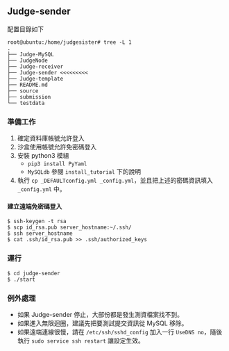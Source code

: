 ## Judge-sender ##

配置目錄如下

```
root@ubuntu:/home/judgesister# tree -L 1
.
├── Judge-MySQL
├── JudgeNode
├── Judge-receiver
├── Judge-sender <<<<<<<<< 
├── Judge-template
├── README.md
├── source
├── submission
└── testdata
```

### 準備工作 ###

1. 確定資料庫帳號允許登入
2. 沙盒使用帳號允許免密碼登入
3. 安裝 python3 模組
	* `pip3 install PyYaml`
	* `MySQLdb` 參閱 `install_tutorial` 下的說明
4. 執行 `cp _DEFAULTconfig.yml _config.yml`，並且把上述的密碼資訊填入 `_config.yml` 中。

#### 建立遠端免密碼登入 ####

```
$ ssh-keygen -t rsa
$ scp id_rsa.pub server_hostname:~/.ssh/
$ ssh server_hostname
$ cat .ssh/id_rsa.pub >> .ssh/authorized_keys
```

### 運行 ###

```
$ cd judge-sender
$ ./start
```

### 例外處理 ###

* 如果 Judge-sender 停止，大部份都是發生測資檔案找不到。
* 如果進入無限迴圈，建議先把要測試提交資訊從 MySQL 移除。
* 如果遠端連線很慢，請在 `/etc/ssh/sshd_config` 加入一行 `UseDNS no`，隨後執行 `sudo service ssh restart` 讓設定生效。
